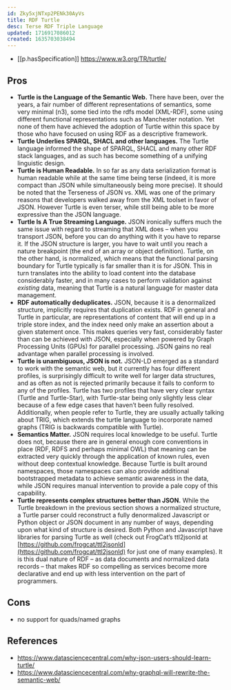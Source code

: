 ```yaml
---
id: Zky5xjNTxp2PENk30AyVs
title: RDF Turtle
desc: Terse RDF Triple Language
updated: 1716917086012
created: 1635703038494
---
```




- [[p.hasSpecification]] https://www.w3.org/TR/turtle/


## Pros

-   **Turtle is the Language of the Semantic Web.** There have been, over the years, a fair number of different representations of semantics, some very minimal (n3), some tied into the rdfs model (XML-RDF), some using different functional representations such as Manchester notation. Yet none of them have achieved the adoption of Turtle within this space by those who have focused on using RDF as a descriptive framework.
-   **Turtle Underlies SPARQL, SHACL and other languages.** The Turtle language informed the shape of SPARQL, SHACL and many other RDF stack languages, and as such has become something of a unifying linguistic design.
-   **Turtle is Human Readable.** In so far as any data serialization format is human readable while at the same time being terse (indeed, it is more compact than JSON while simultaneously being more precise). It should be noted that the Terseness of JSON vs. XML was one of the primary reasons that developers walked away from the XML toolset in favor of JSON. However Turtle is even terser, while still being able to be more expressive than the JSON language.
-   **Turtle Is A True Streaming Language.** JSON ironically suffers much the same issue with regard to streaming that XML does – when you transport JSON, before you can do anything with it you have to reparse it. If the JSON structure is larger, you have to wait until you reach a nature breakpoint (the end of an array or object definition). Turtle, on the other hand, is normalized, which means that the functional parsing boundary for Turtle typically is far smaller than it is for JSON. This in turn translates into the ability to load content into the database considerably faster, and in many cases to perform validation against _existing_ data, meaning that Turtle is a natural language for master data management.
-   **RDF automatically deduplicates.** JSON, because it is a denormalized structure, implicitly requires that duplication exists. RDF in general and Turtle in particular, are representations of content that will end up in a triple store index, and the index need only make an assertion about a given statement once. This makes queries very fast, considerably faster than can be achieved with JSON, especially when powered by Graph Processing Units (GPUs) for parallel processing. JSON gains no real advantage when parallel processing is involved.
-   **Turtle is unambiguous, JSON is not.** JSON-LD emerged as a standard to work with the semantic web, but it currently has four different profiles, is surprisingly difficult to write well for larger data structures, and as often as not is rejected primarily because it fails to conform to any of the profiles. Turtle has two profiles that have very clear syntax (Turtle and Turtle-Star), with Turtle-star being only slightly less clear because of a few edge cases that haven’t been fully resolved. Additionally, when people refer to Turtle, they are usually actually talking about TRIG, which extends the turtle language to incorporate named graphs (TRIG is backwards compatible with Turtle).
-   **Semantics Matter.** JSON requires local knowledge to be useful. Turtle does not, because there are in general enough core conventions in place (RDF, RDFS and perhaps minimal OWL) that meaning can be extracted very quickly through the application of known rules, even without deep contextual knowledge. Because Turtle is built around namespaces, those namespaces can also provide additional bootstrapped metadata to achieve semantic awareness in the data, while JSON requires manual intervention to provide a pale copy of this capability.
-   **Turtle represents complex structures better than JSON.** While the Turtle breakdown in the previous section shows a normalized structure, a Turtle parser could reconstruct a fully denormalized Javascript or Python object or JSON document in any number of ways, depending upon what kind of structure is desired. Both Python and Javascript have libraries for parsing Turtle as well (check out FrogCat’s ttl2jsonld at [https://github.com/frogcat/ttl2jsonld](https://github.com/frogcat/ttl2jsonld) for just one of many examples). It is this dual nature of RDF – as data documents and normalized data records – that makes RDF so compelling as services become more declarative and end up with less intervention on the part of programmers.

## Cons

- no support for quads/named graphs 

## References

- https://www.datasciencecentral.com/why-json-users-should-learn-turtle/
- https://www.datasciencecentral.com/why-graphql-will-rewrite-the-semantic-web/